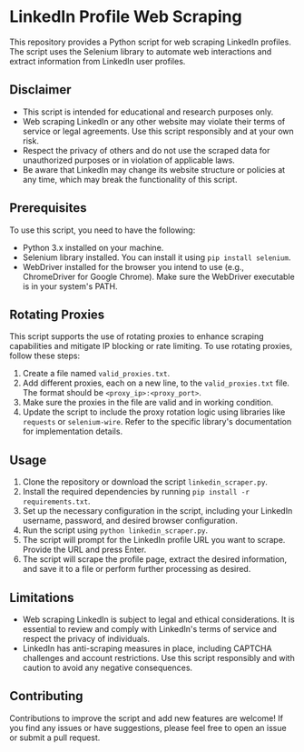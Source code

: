 # LinkedIn Profile Web Scraping

This repository provides a Python script for web scraping LinkedIn profiles. The script uses the Selenium library to automate web interactions and extract information from LinkedIn user profiles.

## Disclaimer

- This script is intended for educational and research purposes only.
- Web scraping LinkedIn or any other website may violate their terms of service or legal agreements. Use this script responsibly and at your own risk.
- Respect the privacy of others and do not use the scraped data for unauthorized purposes or in violation of applicable laws.
- Be aware that LinkedIn may change its website structure or policies at any time, which may break the functionality of this script.

## Prerequisites

To use this script, you need to have the following:

- Python 3.x installed on your machine.
- Selenium library installed. You can install it using `pip install selenium`.
- WebDriver installed for the browser you intend to use (e.g., ChromeDriver for Google Chrome). Make sure the WebDriver executable is in your system's PATH.

## Rotating Proxies

This script supports the use of rotating proxies to enhance scraping capabilities and mitigate IP blocking or rate limiting. To use rotating proxies, follow these steps:

1. Create a file named `valid_proxies.txt`.
2. Add different proxies, each on a new line, to the `valid_proxies.txt` file. The format should be `<proxy_ip>:<proxy_port>`.
3. Make sure the proxies in the file are valid and in working condition.
4. Update the script to include the proxy rotation logic using libraries like `requests` or `selenium-wire`. Refer to the specific library's documentation for implementation details.

## Usage

1. Clone the repository or download the script `linkedin_scraper.py`.
2. Install the required dependencies by running `pip install -r requirements.txt`.
3. Set up the necessary configuration in the script, including your LinkedIn username, password, and desired browser configuration.
4. Run the script using `python linkedin_scraper.py`.
5. The script will prompt for the LinkedIn profile URL you want to scrape. Provide the URL and press Enter.
6. The script will scrape the profile page, extract the desired information, and save it to a file or perform further processing as desired.

## Limitations

- Web scraping LinkedIn is subject to legal and ethical considerations. It is essential to review and comply with LinkedIn's terms of service and respect the privacy of individuals.
- LinkedIn has anti-scraping measures in place, including CAPTCHA challenges and account restrictions. Use this script responsibly and with caution to avoid any negative consequences.

## Contributing

Contributions to improve the script and add new features are welcome! If you find any issues or have suggestions, please feel free to open an issue or submit a pull request.


